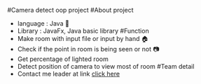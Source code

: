 #Camera detect oop project
#About project
- language : Java 🎃
- Library : JavaFx, Java basic library
#Function
- Make room with input file or input by hand 🏠
- Check if the point in room is being seen or not 📷
- Get percentage of lighted room
- Detect position of camera to view most of room
#Team detail
- Contact me leader at link <a href="https://www.facebook.com/darkness1331311/">click here</a>
